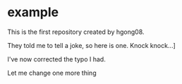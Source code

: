 # example
This is the first repository created by hgong08.

They told me to tell a joke, so here is one. Knock knock...]

I've now corrected the typo I had.

Let me change one more thing
